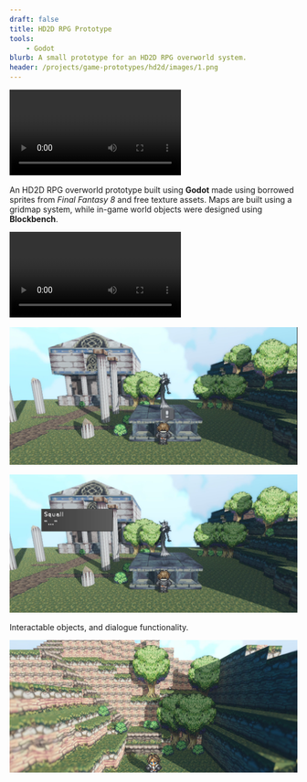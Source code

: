 ```yaml
---
draft: false
title: HD2D RPG Prototype
tools: 
    - Godot
blurb: A small prototype for an HD2D RPG overworld system.
header: /projects/game-prototypes/hd2d/images/1.png
---
```


 <video class="self-center" controls>
  <source src="./captures/1.mp4" type="video/mp4">
Your browser does not support the video tag.
</video> 

An HD2D RPG overworld prototype built using **Godot** made using borrowed sprites from _Final Fantasy 8_ and free texture assets. Maps are built using a gridmap system, while in-game world objects were designed using **Blockbench**.

 <video class="self-center" controls>
  <source src="./captures/0.mp4" type="video/mp4">
Your browser does not support the video tag.
</video> 

![1](./images/1.png)

![2](./images/3.png)

Interactable objects, and dialogue functionality. 

![0](./images/0.png)

